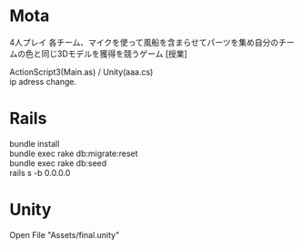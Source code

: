# Mota
4人プレイ 各チーム、マイクを使って風船を含まらせてパーツを集め自分のチームの色と同じ3Dモデルを獲得を競うゲーム [授業]


ActionScript3(Main.as) / Unity(aaa.cs)<br />
ip adress change.

# Rails

bundle install<br />
bundle exec rake db:migrate:reset<br />
bundle exec rake db:seed<br />
rails s -b 0.0.0.0

# Unity
Open File "Assets/final.unity"<br />
